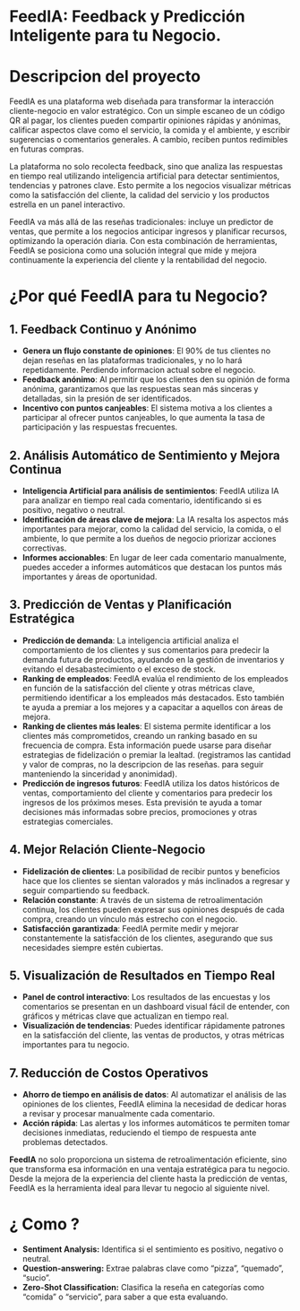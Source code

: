 # FeedIA: Feedback y Predicción Inteligente para tu Negocio.
# Descripcion del proyecto

FeedIA es una plataforma web diseñada para transformar la interacción cliente-negocio en valor estratégico. Con un simple escaneo de un código QR al pagar, los clientes pueden compartir opiniones rápidas y anónimas, calificar aspectos clave como el servicio, la comida y el ambiente, y escribir sugerencias o comentarios generales. A cambio, reciben puntos redimibles en futuras compras.

La plataforma no solo recolecta feedback, sino que analiza las respuestas en tiempo real utilizando inteligencia artificial para detectar sentimientos, tendencias y patrones clave. Esto permite a los negocios visualizar métricas como la satisfacción del cliente, la calidad del servicio y los productos estrella en un panel interactivo.

FeedIA va más allá de las reseñas tradicionales: incluye un predictor de ventas, que permite a los negocios anticipar ingresos y planificar recursos, optimizando la operación diaria. Con esta combinación de herramientas, FeedIA se posiciona como una solución integral que mide y mejora continuamente la experiencia del cliente y la rentabilidad del negocio.



# ¿Por qué FeedIA para tu Negocio?

## 1. **Feedback Continuo y Anónimo**
   - **Genera un flujo constante de opiniones**: El 90% de tus clientes no dejan reseñas en las plataformas tradicionales, y no lo hará repetidamente. Perdiendo informacion actual sobre el negocio.
   - **Feedback anónimo**: Al permitir que los clientes den su opinión de forma anónima, garantizamos que las respuestas sean más sinceras y detalladas, sin la presión de ser identificados.
   - **Incentivo con puntos canjeables**: El sistema motiva a los clientes a participar al ofrecer puntos canjeables, lo que aumenta la tasa de participación y las respuestas frecuentes.

## 2. **Análisis Automático de Sentimiento y Mejora Continua**
   - **Inteligencia Artificial para análisis de sentimientos**: FeedIA utiliza IA para analizar en tiempo real cada comentario, identificando si es positivo, negativo o neutral.
   - **Identificación de áreas clave de mejora**: La IA resalta los aspectos más importantes para mejorar, como la calidad del servicio, la comida, o el ambiente, lo que permite a los dueños de negocio priorizar acciones correctivas.
   - **Informes accionables**: En lugar de leer cada comentario manualmente, puedes acceder a informes automáticos que destacan los puntos más importantes y áreas de oportunidad.

## 3. **Predicción de Ventas y Planificación Estratégica**
   - **Predicción de demanda**: La inteligencia artificial analiza el comportamiento de los clientes y sus comentarios para predecir la demanda futura de productos, ayudando en la gestión de inventarios y evitando el desabastecimiento o el exceso de stock.
   - **Ranking de empleados**: FeedIA evalúa el rendimiento de los empleados en función de la satisfacción del cliente y otras métricas clave, permitiendo identificar a los empleados más destacados. Esto también te ayuda a premiar a los mejores y a capacitar a aquellos con áreas de mejora.
   - **Ranking de clientes más leales**: El sistema permite identificar a los clientes más comprometidos, creando un ranking basado en su frecuencia de compra. Esta información puede usarse para diseñar estrategias de fidelización o premiar la lealtad. (registramos las cantidad y valor de compras, no la descripcion de las reseñas. para seguir manteniendo la sinceridad y anonimidad).
   - **Predicción de ingresos futuros**: FeedIA utiliza los datos históricos de ventas, comportamiento del cliente y comentarios para predecir los ingresos de los próximos meses. Esta previsión te ayuda a tomar decisiones más informadas sobre precios, promociones y otras estrategias comerciales.


## 4. **Mejor Relación Cliente-Negocio**
   - **Fidelización de clientes**: La posibilidad de recibir puntos y beneficios hace que los clientes se sientan valorados y más inclinados a regresar y seguir compartiendo su feedback.
   - **Relación constante**: A través de un sistema de retroalimentación continua, los clientes pueden expresar sus opiniones después de cada compra, creando un vínculo más estrecho con el negocio.
   - **Satisfacción garantizada**: FeedIA permite medir y mejorar constantemente la satisfacción de los clientes, asegurando que sus necesidades siempre estén cubiertas.

## 5. **Visualización de Resultados en Tiempo Real**
   - **Panel de control interactivo**: Los resultados de las encuestas y los comentarios se presentan en un dashboard visual fácil de entender, con gráficos y métricas clave que actualizan en tiempo real.
   - **Visualización de tendencias**: Puedes identificar rápidamente patrones en la satisfacción del cliente, las ventas de productos, y otras métricas importantes para tu negocio.

## 7. **Reducción de Costos Operativos**
   - **Ahorro de tiempo en análisis de datos**: Al automatizar el análisis de las opiniones de los clientes, FeedIA elimina la necesidad de dedicar horas a revisar y procesar manualmente cada comentario.
   - **Acción rápida**: Las alertas y los informes automáticos te permiten tomar decisiones inmediatas, reduciendo el tiempo de respuesta ante problemas detectados.


**FeedIA** no solo proporciona un sistema de retroalimentación eficiente, sino que transforma esa información en una ventaja estratégica para tu negocio. Desde la mejora de la experiencia del cliente hasta la predicción de ventas, FeedIA es la herramienta ideal para llevar tu negocio al siguiente nivel.

# ¿ Como ?

- **Sentiment Analysis:** Identifica si el sentimiento es positivo, negativo o neutral.
- **Question-answering:** Extrae palabras clave como “pizza”, “quemado”, “sucio”.
- **Zero-Shot Classification:** Clasifica la reseña en categorías como “comida” o “servicio”, para saber a que esta evaluando.